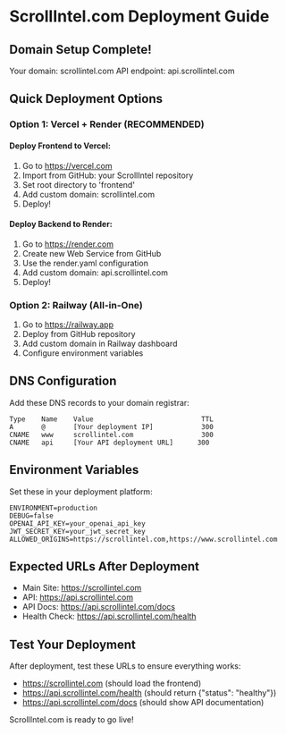 # ScrollIntel.com Deployment Guide

## Domain Setup Complete!
Your domain: scrollintel.com
API endpoint: api.scrollintel.com

## Quick Deployment Options

### Option 1: Vercel + Render (RECOMMENDED)

#### Deploy Frontend to Vercel:
1. Go to https://vercel.com
2. Import from GitHub: your ScrollIntel repository
3. Set root directory to 'frontend'
4. Add custom domain: scrollintel.com
5. Deploy!

#### Deploy Backend to Render:
1. Go to https://render.com
2. Create new Web Service from GitHub
3. Use the render.yaml configuration
4. Add custom domain: api.scrollintel.com
5. Deploy!

### Option 2: Railway (All-in-One)
1. Go to https://railway.app
2. Deploy from GitHub repository
3. Add custom domain in Railway dashboard
4. Configure environment variables

## DNS Configuration

Add these DNS records to your domain registrar:

```
Type    Name    Value                           TTL
A       @       [Your deployment IP]            300
CNAME   www     scrollintel.com                 300
CNAME   api     [Your API deployment URL]      300
```

## Environment Variables

Set these in your deployment platform:

```
ENVIRONMENT=production
DEBUG=false
OPENAI_API_KEY=your_openai_api_key
JWT_SECRET_KEY=your_jwt_secret_key
ALLOWED_ORIGINS=https://scrollintel.com,https://www.scrollintel.com
```

## Expected URLs After Deployment

- Main Site: https://scrollintel.com
- API: https://api.scrollintel.com
- API Docs: https://api.scrollintel.com/docs
- Health Check: https://api.scrollintel.com/health

## Test Your Deployment

After deployment, test these URLs to ensure everything works:
- https://scrollintel.com (should load the frontend)
- https://api.scrollintel.com/health (should return {"status": "healthy"})
- https://api.scrollintel.com/docs (should show API documentation)

ScrollIntel.com is ready to go live!
